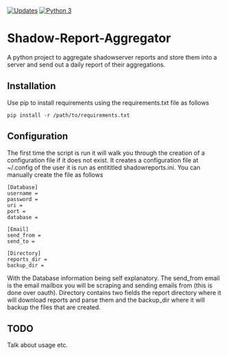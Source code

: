 [![Updates](https://pyup.io/repos/github/5A4B48/Shadow-Report-Aggregator/shield.svg)](https://pyup.io/repos/github/5A4B48/Shadow-Report-Aggregator/)
[![Python 3](https://pyup.io/repos/github/5A4B48/Shadow-Report-Aggregator/python-3-shield.svg)](https://pyup.io/repos/github/5A4B48/Shadow-Report-Aggregator/)

# Shadow-Report-Aggregator
A python project to aggregate shadowserver reports and store them into a server and send out a daily report of their aggregations.

## Installation
Use pip to install requirements using the requirements.txt file as follows 

```
pip install -r /path/to/requirements.txt
```

## Configuration

The first time the script is run it will walk you through the creation of a configuration file if it does not exist. It creates a configuration file at ~/.config of the user it is run as entititled shadowreports.ini. You can manually create the file as follows 
```
[Database]
username = 
password = 
uri = 
port = 
database = 

[Email]
send_from = 
send_to = 

[Directory]
reports_dir = 
backup_dir = 
```
With the Database information being self explanatory. The send_from email is the email mailbox you will be scraping and sending emails from (this is done over oauth). Directory contains two fields the report directory where it will download reports and parse them and the backup_dir where it will backup the files that are created. 

## TODO 
Talk about usage etc. 
